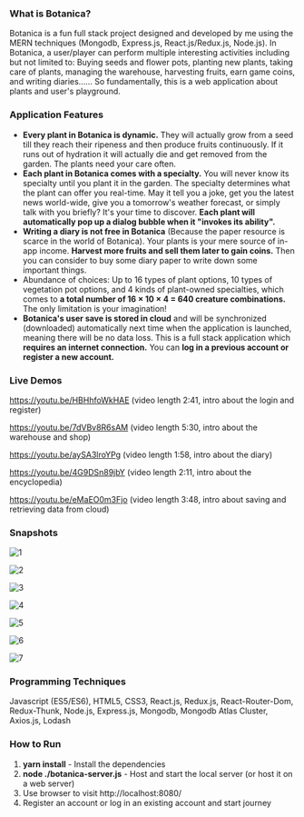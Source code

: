 ### What is Botanica?

Botanica is a fun full stack project designed and developed by me using the MERN techniques (Mongodb, Express.js, React.js/Redux.js, Node.js). In Botanica, a user/player can perform multiple interesting activities including but not limited to: Buying seeds and flower pots, planting new plants, taking care of plants, managing the warehouse, harvesting fruits, earn game coins, and writing diaries...... So fundamentally, this is a web application about plants and user's playground.



### Application Features

- **Every plant in Botanica is dynamic.** They will actually grow from a seed till they reach their ripeness and then produce fruits continuously. If it runs out of hydration it will actually die and get removed from the garden. The plants need your care often.
- **Each plant in Botanica comes with a specialty.** You will never know its specialty until you plant it in the garden. The specialty determines what the plant can offer you real-time. May it tell you a joke, get you the latest news world-wide, give you a tomorrow's weather forecast, or simply talk with you briefly? It's your time to discover. **Each plant will automatically pop up a dialog bubble when it "invokes its ability".**
- **Writing a diary is not free in Botanica** (Because the paper resource is scarce in the world of Botanica). Your plants is your mere source of in-app income. **Harvest more fruits and sell them later to gain coins.** Then you can consider to buy some diary paper to write down some important things.
- Abundance of choices: Up to 16 types of plant options, 10 types of vegetation pot options, and 4 kinds of plant-owned specialties, which comes to **a total number of 16 × 10 × 4 = 640 creature combinations.** The only limitation is your imagination!
- **Botanica's user save is stored in cloud** and will be synchronized (downloaded) automatically next time when the application is launched, meaning there will be no data loss. This is a full stack application which **requires an internet connection.** You can **log in a previous account or register a new account.**



### Live Demos

https://youtu.be/HBHhfoWkHAE (video length 2:41, intro about the login and register)

https://youtu.be/7dVBv8R6sAM (video length 5:30, intro about the warehouse and shop)

https://youtu.be/aySA3lroYPg (video length 1:58, intro about the diary)

https://youtu.be/4G9DSn89jbY (video length 2:11, intro about the encyclopedia)

https://youtu.be/eMaEO0m3Fjo (video length 3:48, intro about saving and retrieving data from cloud)



### Snapshots

![1](https://user-images.githubusercontent.com/44102726/78182816-db06d180-7434-11ea-84eb-3f8128506153.JPG)

![2](https://user-images.githubusercontent.com/44102726/78182819-dcd09500-7434-11ea-9460-9a128c5470c5.JPG)

![3](https://user-images.githubusercontent.com/44102726/78182821-de9a5880-7434-11ea-83a0-fbc35b565fcf.JPG)

![4](https://user-images.githubusercontent.com/44102726/78182824-e0641c00-7434-11ea-9f56-ed7c47e23e98.JPG)

![5](https://user-images.githubusercontent.com/44102726/78182831-e35f0c80-7434-11ea-84c8-4c48d5250ac2.JPG)

![6](https://user-images.githubusercontent.com/44102726/78182836-e4903980-7434-11ea-8e6b-a95004fc6fe6.JPG)

![7](https://user-images.githubusercontent.com/44102726/78183255-962f6a80-7435-11ea-9f42-c7ae75d9a00d.JPG)



### Programming Techniques

Javascript (ES5/ES6), HTML5, CSS3, React.js, Redux.js, React-Router-Dom, Redux-Thunk, Node.js, Express.js, Mongodb, Mongodb Atlas Cluster, Axios.js, Lodash



### How to Run

1. **yarn install** - Install the dependencies
2. **node ./botanica-server.js** - Host and start the local server (or host it on a web server)
3. Use browser to visit http://localhost:8080/
4. Register an account or log in an existing account and start journey